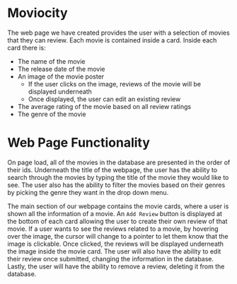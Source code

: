 # Moviocity
The web page we have created provides the user with a selection of movies that they can review. Each movie is contained inside a card. Inside each card there is: 

* The name of the movie
* The release date of the movie
* An image of the movie poster
    * If the user clicks on the image, reviews of the movie will be displayed underneath
    * Once displayed, the user can edit an existing review
* The average rating of the movie based on all review ratings
* The genre of the movie

# Web Page Functionality

On page load, all of the movies in the database are presented in the order of their ids. Underneath the title of the webpage, the user has the ability to search through the movies by typing the title of the movie they would like to see. The user also has the ability to filter the movies based on their genres by picking the genre they want in the drop down menu.

The main section of our webpage contains the movie cards, where a user is shown all the information of a movie. An `Add Review` button is displayed at the bottom of each card allowing the user to create their own review of that movie. If a user wants to see the reviews related to a movie, by hovering over the image, the cursor will change to a pointer to let them know that the image is clickable. Once clicked, the reviews will be displayed underneath the image inside the movie card. The user will also have the ability to edit their review once submitted, changing the information in the database. Lastly, the user will have the ability to remove a review, deleting it from the database.

